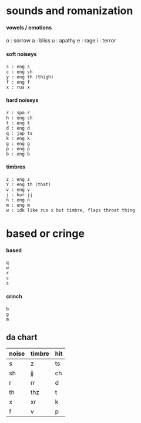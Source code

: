 # sounds and romanization
#### vowels / emotions
o : sorrow
a : bliss
u : apathy
e : rage
i : terror
#### soft noiseys
```
s : eng s
c : eng sh
y : eng th (thigh)
f : eng f
x : rus x
```
#### hard noiseys
```
r : spa r
h : eng ch
t : eng t
d : eng d
q : jap ts
k : eng k
g : eng g
p : eng p
b : eng b
```
#### timbres
```
z : eng z
Y : eng th (that)
v : eng v
j : kor jj
n : eng n
m : eng m
w : idk like rus x but timbre, flaps throat thing
```
# based or cringe
#### based
```
q
w
r
c
s
```
#### crinch
```
b
g
m
```
## da chart
| noise | timbre | hit |
|:---|:---|:---|
| s | z | ts |
| sh | jj | ch |
| r | rr | d |
| th | thz | t |
| x | xr | k |
| f | v | p |
